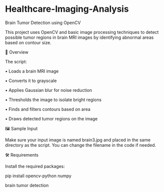 # Healthcare-Imaging-Analysis
Brain Tumor Detection using OpenCV

This project uses OpenCV and basic image processing techniques to detect possible tumor regions in brain MRI images by identifying abnormal areas based on contour size.

🧠 Overview

The script:

• Loads a brain MRI image

• Converts it to grayscale

• Applies Gaussian blur for noise reduction

• Thresholds the image to isolate bright regions

• Finds and filters contours based on area

• Draws detected tumor regions on the image

🖼️ Sample Input

Make sure your input image is named brain3.jpg and placed in the same directory as the script. You can change the filename in the code if needed.

🛠 Requirements

Install the required packages:

pip install opencv-python numpy

brain tumor detection
